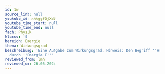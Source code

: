 ```yaml
---
id: 1w
source_link: null
youtube_id: xhtggf3jXdU
youtube_time_start: null
youtube_time_end: null
fach: Physik
klasse: '8'
bereich: Energie
thema: Wirkungsgrad
beschreibung: 'Eine Aufgabe zum Wirkungsgrad. Hinweis: Den Begriff ''Arbeit W'' ersetzen
  durch ''Energie E'''
reviewed_from: lmh
reviewed_on: 26.05.2024
---
```

